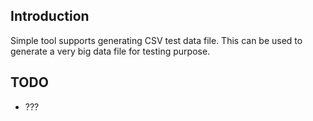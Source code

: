 ## Introduction

Simple tool supports generating CSV test data file.
This can be used to generate a very big data file for testing purpose.

## TODO

- ???
